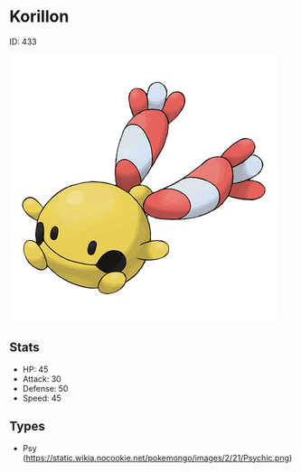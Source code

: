 # Korillon


ID: 433

![](https://raw.githubusercontent.com/PokeAPI/sprites/master/sprites/pokemon/other/official-artwork/433.png "Korillon")

## Stats


 - HP: 45
 - Attack: 30
 - Defense: 50
 - Speed: 45

## Types


 - Psy (https://static.wikia.nocookie.net/pokemongo/images/2/21/Psychic.png)
